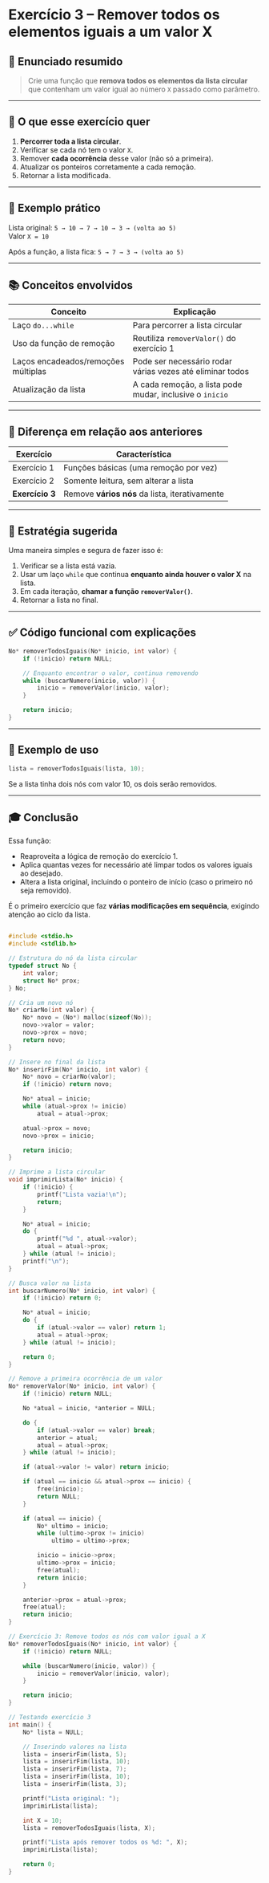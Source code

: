 
# Exercício 3 – Remover todos os elementos iguais a um valor X

## 🧩 Enunciado resumido

> Crie uma função que **remova todos os elementos da lista circular** que contenham um valor igual ao número `X` passado como parâmetro.

---

## 🧠 O que esse exercício quer

1. **Percorrer toda a lista circular**.
2. Verificar se cada nó tem o valor `X`.
3. Remover **cada ocorrência** desse valor (não só a primeira).
4. Atualizar os ponteiros corretamente a cada remoção.
5. Retornar a lista modificada.

---

## 🧪 Exemplo prático

Lista original: `5 → 10 → 7 → 10 → 3 → (volta ao 5)`  
Valor `X = 10`

Após a função, a lista fica: `5 → 7 → 3 → (volta ao 5)`

---

## 📚 Conceitos envolvidos

| Conceito                        | Explicação                                                   |
|---------------------------------|---------------------------------------------------------------|
| Laço `do...while`               | Para percorrer a lista circular                               |
| Uso da função de remoção        | Reutiliza `removerValor()` do exercício 1                     |
| Laços encadeados/remoções múltiplas | Pode ser necessário rodar várias vezes até eliminar todos |
| Atualização da lista            | A cada remoção, a lista pode mudar, inclusive o `inicio`      |

---

## 🧱 Diferença em relação aos anteriores

| Exercício                        | Característica                                                |
|----------------------------------|----------------------------------------------------------------|
| Exercício 1                      | Funções básicas (uma remoção por vez)                         |
| Exercício 2                      | Somente leitura, sem alterar a lista                          |
| **Exercício 3**                  | Remove **vários nós** da lista, iterativamente               |

---

## 🎯 Estratégia sugerida

Uma maneira simples e segura de fazer isso é:

1. Verificar se a lista está vazia.
2. Usar um laço `while` que continua **enquanto ainda houver o valor X** na lista.
3. Em cada iteração, **chamar a função `removerValor()`**.
4. Retornar a lista no final.

---

## ✅ Código funcional com explicações

```c
No* removerTodosIguais(No* inicio, int valor) {
    if (!inicio) return NULL;

    // Enquanto encontrar o valor, continua removendo
    while (buscarNumero(inicio, valor)) {
        inicio = removerValor(inicio, valor);
    }

    return inicio;
}
```

---

## 🧪 Exemplo de uso

```c
lista = removerTodosIguais(lista, 10);
```

Se a lista tinha dois nós com valor 10, os dois serão removidos.

---

## 🎓 Conclusão

Essa função:
- Reaproveita a lógica de remoção do exercício 1.
- Aplica quantas vezes for necessário até limpar todos os valores iguais ao desejado.
- Altera a lista original, incluindo o ponteiro de início (caso o primeiro nó seja removido).

É o primeiro exercício que faz **várias modificações em sequência**, exigindo atenção ao ciclo da lista.

```c

#include <stdio.h>
#include <stdlib.h>

// Estrutura do nó da lista circular
typedef struct No {
    int valor;
    struct No* prox;
} No;

// Cria um novo nó
No* criarNo(int valor) {
    No* novo = (No*) malloc(sizeof(No));
    novo->valor = valor;
    novo->prox = novo;
    return novo;
}

// Insere no final da lista
No* inserirFim(No* inicio, int valor) {
    No* novo = criarNo(valor);
    if (!inicio) return novo;

    No* atual = inicio;
    while (atual->prox != inicio)
        atual = atual->prox;

    atual->prox = novo;
    novo->prox = inicio;

    return inicio;
}

// Imprime a lista circular
void imprimirLista(No* inicio) {
    if (!inicio) {
        printf("Lista vazia!\n");
        return;
    }

    No* atual = inicio;
    do {
        printf("%d ", atual->valor);
        atual = atual->prox;
    } while (atual != inicio);
    printf("\n");
}

// Busca valor na lista
int buscarNumero(No* inicio, int valor) {
    if (!inicio) return 0;

    No* atual = inicio;
    do {
        if (atual->valor == valor) return 1;
        atual = atual->prox;
    } while (atual != inicio);

    return 0;
}

// Remove a primeira ocorrência de um valor
No* removerValor(No* inicio, int valor) {
    if (!inicio) return NULL;

    No *atual = inicio, *anterior = NULL;

    do {
        if (atual->valor == valor) break;
        anterior = atual;
        atual = atual->prox;
    } while (atual != inicio);

    if (atual->valor != valor) return inicio;

    if (atual == inicio && atual->prox == inicio) {
        free(inicio);
        return NULL;
    }

    if (atual == inicio) {
        No* ultimo = inicio;
        while (ultimo->prox != inicio)
            ultimo = ultimo->prox;

        inicio = inicio->prox;
        ultimo->prox = inicio;
        free(atual);
        return inicio;
    }

    anterior->prox = atual->prox;
    free(atual);
    return inicio;
}

// Exercício 3: Remove todos os nós com valor igual a X
No* removerTodosIguais(No* inicio, int valor) {
    if (!inicio) return NULL;

    while (buscarNumero(inicio, valor)) {
        inicio = removerValor(inicio, valor);
    }

    return inicio;
}

// Testando exercício 3
int main() {
    No* lista = NULL;

    // Inserindo valores na lista
    lista = inserirFim(lista, 5);
    lista = inserirFim(lista, 10);
    lista = inserirFim(lista, 7);
    lista = inserirFim(lista, 10);
    lista = inserirFim(lista, 3);

    printf("Lista original: ");
    imprimirLista(lista);

    int X = 10;
    lista = removerTodosIguais(lista, X);

    printf("Lista após remover todos os %d: ", X);
    imprimirLista(lista);

    return 0;
}
```